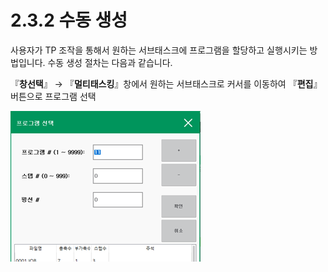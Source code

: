 # 2.3.2 수동 생성

사용자가 TP 조작을 통해서 원하는 서브태스크에 프로그램을 할당하고 실행시키는 방법입니다. 수동 생성 절차는 다음과 같습니다.

『**창선택**』 → 『**멀티태스킹**』창에서 원하는 서브태스크로 커서를 이동하여 『**편집**』 버튼으로  프로그램 선택

![그림 2‑5 서브태스크 수동생성](<../../_assets/image (4).png>)
